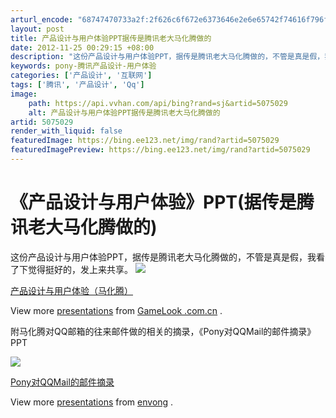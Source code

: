 ```yaml
---
arturl_encode: "68747470733a2f:2f626c6f672e6373646e2e6e65742f74616f796f6e67323030:382f61727469636c652f64657461696c732f35303735303239"
layout: post
title: 产品设计与用户体验PPT据传是腾讯老大马化腾做的
date: 2012-11-25 00:29:15 +08:00
description: "这份产品设计与用户体验PPT，据传是腾讯老大马化腾做的，不管是真是假，我看了下觉"
keywords: pony-腾讯产品设计-用户体验
categories: ['产品设计', '互联网']
tags: ['腾讯', '产品设计', 'Qq']
image:
    path: https://api.vvhan.com/api/bing?rand=sj&artid=5075029
    alt: 产品设计与用户体验PPT据传是腾讯老大马化腾做的
artid: 5075029
render_with_liquid: false
featuredImage: https://bing.ee123.net/img/rand?artid=5075029
featuredImagePreview: https://bing.ee123.net/img/rand?artid=5075029
---
```


# 《产品设计与用户体验》PPT(据传是腾讯老大马化腾做的)

这份产品设计与用户体验PPT，据传是腾讯老大马化腾做的，不管是真是假，我看了下觉得挺好的，发上来共享。
![](http://counters.gigya.com/wildfire/IMP/CXNID=2000002.0NXC/bT*xJmx*PTEyNjE3MjA4MzgxMjMmcHQ9MTI2MTcyMDg1OTQ1NSZwPTEwMTkxJmQ9c3NfZW1iZWQmZz*yJm89ZGEyMzEwYTE2MDM*NGM1NjkzZmY4NjQ*NzNiNjk4ZDMmb2Y9MA==.gif)

[产品设计与用户体验（马化腾）](http://www.slideshare.net/ericblue/ss-2670845 "产品设计与用户体验（马化腾）")






View more
[presentations](http://www.slideshare.net/)
from
[GameLook .com.cn](http://www.slideshare.net/ericblue)
.

附马化腾对QQ邮箱的往来邮件做的相关的摘录，《Pony对QQMail的邮件摘录》PPT

![](http://counters.gigya.com/wildfire/IMP/CXNID=2000002.0NXC/bT*xJmx*PTEyNjE3MjA4NDE2NDkmcHQ9MTI2MTcyMDg4NDcwMSZwPTEwMTkxJmQ9c3NfZW1iZWQmZz*yJm89ZGEyMzEwYTE2MDM*NGM1NjkzZmY4NjQ*NzNiNjk4ZDMmb2Y9MA==.gif)

[Pony对QQMail的邮件摘录](http://www.slideshare.net/envong/ponyqqmail "Pony对QQMail的邮件摘录")






View more
[presentations](http://www.slideshare.net/)
from
[envong](http://www.slideshare.net/envong)
.